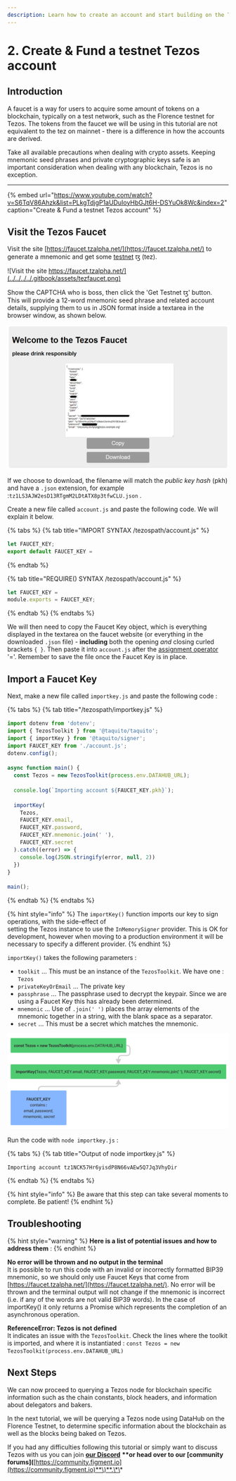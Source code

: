 ```yaml
---
description: Learn how to create an account and start building on the Tezos network
---
```


# 2. Create & Fund a testnet Tezos account

## Introduction

A faucet is a way for users to acquire some amount of tokens on a blockchain, typically on a test network, such as the Florence testnet for Tezos. The tokens from the faucet we will be using in this tutorial are not equivalent to the tez on mainnet - there is a difference in how the accounts are derived.

Take all available precautions when dealing with crypto assets. Keeping mnemonic seed phrases and private cryptographic keys safe is an important consideration when dealing with any blockchain, Tezos is no exception.  
****



{% embed url="https://www.youtube.com/watch?v=S6TqV86Ahzk&list=PLkgTdjgP1aUDuIoyHbGJt6H-DSYuOk8Wc&index=2" caption="Create & Fund a testnet Tezos account" %}

## Visit the Tezos Faucet

Visit the site [https://faucet.tzalpha.net/](https://faucet.tzalpha.net/) to generate a mnemonic and get some [testnet](https://tezos.gitlab.io/introduction/test_networks.html#florencenet) ꜩ \(tez\).

![Visit the site https://faucet.tzalpha.net/](../../../../.gitbook/assets/tezfaucet.png)

Show the CAPTCHA who is boss, then click the 'Get Testnet ꜩ' button.  
This will provide a 12-word mnemonic seed phrase and related account details, supplying them to us in JSON format inside a textarea in the browser window, as shown below.

![Portions have been redacted to prevent abuse of this account.](../../../../.gitbook/assets/tezfaucet2-redact.png)

If we choose to download, the filename will match the _public key hash_ \(pkh\) and have a `.json` extension, for example :`tz1LS3AJW2esD13RTgmM2LDtATX8p3tfwCLU.json` .

Create a new file called `account.js` and paste the following code. We will explain it below.

{% tabs %}
{% tab title="IMPORT SYNTAX /tezospath/account.js" %}
```javascript
let FAUCET_KEY;
export default FAUCET_KEY =
```
{% endtab %}

{% tab title="REQUIRE\(\) SYNTAX /tezospath/account.js" %}
```javascript
let FAUCET_KEY =
module.exports = FAUCET_KEY;
```
{% endtab %}
{% endtabs %}

We will then need to copy the Faucet Key object, which is everything displayed in the textarea on the faucet website \(or everything in the downloaded `.json` file\) - **including** both the opening _and_ closing curled brackets `{ }`. Then paste it into `account.js` after the [assignment operator](https://developer.mozilla.org/en-US/docs/Web/JavaScript/Reference/Operators/Assignment) '='. Remember to save the file once the Faucet Key is in place.

## Import a Faucet Key

Next, make a new file called `importkey.js` and paste the following code :

{% tabs %}
{% tab title="/tezospath/importkey.js" %}
```javascript
import dotenv from 'dotenv';
import { TezosToolkit } from '@taquito/taquito';
import { importKey } from '@taquito/signer';
import FAUCET_KEY from './account.js';
dotenv.config();

async function main() {
  const Tezos = new TezosToolkit(process.env.DATAHUB_URL);

  console.log(`Importing account ${FAUCET_KEY.pkh}`);

  importKey(
    Tezos,
    FAUCET_KEY.email,
    FAUCET_KEY.password,
    FAUCET_KEY.mnemonic.join(' '),
    FAUCET_KEY.secret
  ).catch((error) => {
    console.log(JSON.stringify(error, null, 2))
  })
}

main();
```
{% endtab %}
{% endtabs %}

{% hint style="info" %}
The `importKey()` function imports our key to sign operations, with the side-effect of  
setting the Tezos instance to use the `InMemorySigner` provider. This is OK for development, however when moving to a production environment it will be necessary to specify a different provider.
{% endhint %}

`importKey()` takes the following parameters :

* `toolkit` ... This must be an instance of the `TezosToolkit`. We have one : `Tezos`
* `privateKeyOrEmail` ... The private key
* `passphrase` ... The passphrase used to decrypt the keypair. Since we are using a Faucet Key this has already been determined.
* `mnemonic` ... Use of `.join(' ')` places the array elements of the mnemonic together in a string, with the blank space as a separator. 
* `secret` ... This must be a secret which matches the mnemonic.

![](../../../../.gitbook/assets/tez-importkeyflow.png)

Run the code with `node importkey.js` :

{% tabs %}
{% tab title="Output of node importkey.js" %}
```text
Importing account tz1NCK57Hr6yisdP8N66vAEw5Q7Jq3VhyDir
```
{% endtab %}
{% endtabs %}

{% hint style="info" %}
Be aware that this step can take several moments to complete. Be patient!
{% endhint %}

## Troubleshooting

{% hint style="warning" %}
**Here is a list of potential issues and how to address them** :
{% endhint %}

**No error will be thrown and no output in the terminal**  
It is possible to run this code with an invalid or incorrectly formatted BIP39 mnemonic, so we should only use Faucet Keys that come from [https://faucet.tzalpha.net/](https://faucet.tzalpha.net/). No error will be thrown and the terminal output will not change if the mnemonic is incorrect \(i.e. if any of the words are not valid BIP39 words\). In the case of importKey\(\) it only returns a Promise which represents the completion of an asynchronous operation.

**ReferenceError: Tezos is not defined**  
It indicates an issue with the `TezosToolkit`. Check the lines where the toolkit is imported, and where it is instantiated : `const Tezos = new TezosToolkit(process.env.DATAHUB_URL)`

## Next Steps

We can now proceed to querying a Tezos node for blockchain specific information such as the chain constants, block headers, and information about delegators and bakers.

In the next tutorial, we will be querying a Tezos node using DataHub on the Florence Testnet, to determine specific information about the blockchain as well as the blocks being baked on Tezos.

If you had any difficulties following this tutorial or simply want to discuss Tezos with us you can join [**our Discord**](https://discord.gg/fszyM7K) **\*\*or head over to our \[**community forums**\]\(**[https://community.figment.io](https://community.figment.io)**\)**.\*\*

